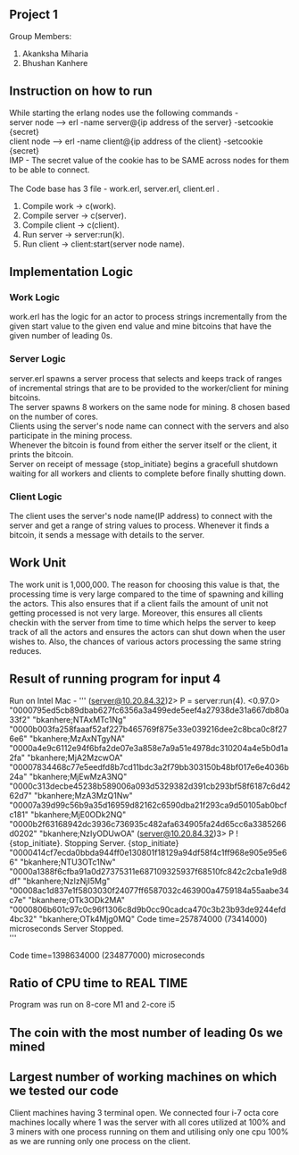 ## Project 1 
Group Members: <br/>
1. Akanksha Miharia <br/>
2. Bhushan Kanhere<br/>

## Instruction on how to run
While starting the erlang nodes use the following commands - <br/>
server node --> erl -name server@{ip address of the server} -setcookie {secret} <br/>
client node -->  erl -name client@{ip address of the client} -setcookie {secret} <br/>
IMP - The secret value of the cookie has to be SAME across nodes for them to be able to connect. <br/>
<br/>
The Code base has 3 file - work.erl, server.erl, client.erl .
1. Compile work -> c(work). <br/>
2. Compile server -> c(server). <br/>
3. Compile client -> c(client). <br/>
4. Run server -> server:run(k). <br/>
5. Run client -> client:start(server node name). <br/>

## Implementation Logic
### Work Logic
work.erl has the logic for an actor to process strings incrementally from the given start value to the given end value and mine bitcoins that have the given number of leading 0s.
### Server Logic
server.erl spawns a server process that selects and keeps track of ranges of incremental strings that are to be provided to the worker/client for mining bitcoins.<br/> The server spawns 8 workers on the same node for mining. 8 chosen based on the number of cores.<br/> Clients using the server's node name can connect with the servers and also participate in the mining process.<br/> Whenever the bitcoin is found from either the server itself or the client, it prints the bitcoin.<br/> Server on receipt of message {stop_initiate} begins a gracefull shutdown waiting for all workers and clients to complete before finally shutting down.<br/>
### Client Logic
The client uses the server's node name(IP address) to connect with the server and get a range of string values to process. Whenever it finds a bitcoin, it sends a message with details to the server.

## Work Unit
The work unit is 1,000,000. The reason for choosing this value is that, the processing time is very large compared to the time of spawning and killing the actors.
This also ensures that if a client fails the amount of unit not getting processed is not very large. Moreover, this ensures all clients checkin with the server from time to time which helps the server to keep track of all the actors and ensures the actors can shut down when the user wishes to.
Also, the chances of various actors processing the same string reduces.

## Result of running program for input 4
Run on Intel Mac - 
'''
(server@10.20.84.32)2> P = server:run(4).
<0.97.0>
"0000795ed5cb89dbab627fc6356a3a499ede5eef4a27938de31a667db80a33f2"       "bkanhere;NTAxMTc1Ng" 
"0000b003fa258faaaf52af227b465769f875e33e039216dee2c8bca0c8f276e6"       "bkanhere;MzAxNTgyNA" 
"0000a4e9c6112e94f6bfa2de07e3a858e7a9a51e4978dc310204a4e5b0d1a2fa"       "bkanhere;MjA2MzcwOA" 
"00007834468c77e5eedfd8b7cd11bdc3a2f79bb303150b48bf017e6e4036b24a"       "bkanhere;MjEwMzA3NQ" 
"0000c313decbe45238b589006a093d5329382d391cb293bf58f6187c6d4262d7"       "bkanhere;MzA3MzQ1Nw" 
"00007a39d99c56b9a35d16959d82162c6590dba21f293ca9d50105ab0bcfc181"       "bkanhere;MjE0ODk2NQ"
"0000b2f63168942dc3936c736935c482afa634905fa24d65cc6a3385266d0202"       "bkanhere;NzIyODUwOA" 
(server@10.20.84.32)3> P ! {stop_initiate}.
Stopping Server.
{stop_initiate}
"0000414cf7ecda0bbda944ff0e130801f18129a94df58f4c1ff968e905e95e66"       "bkanhere;NTU3OTc1Nw" 
"0000a1388f6cfba91a0d27375311e687109325937f68510fc842c2cba1e9d8df"       "bkanhere;NzIzNjI5Mg" 
"00008ac1d837e1f5803030f24077ff6587032c463900a4759184a55aabe34c7e"       "bkanhere;OTk3ODk2MA" 
"0000806b601c97c0c96f1306c8d9b0cc90cadca470c3b23b93de9244efd4bc32"       "bkanhere;OTk4Mjg0MQ" 
Code time=257874000 (73414000) microseconds
Server Stopped.        
'''

Code time=1398634000 (234877000) microseconds

##  Ratio of CPU time to REAL TIME
Program was run on 8-core M1 and 2-core i5

## The coin with the most number of leading 0s we mined


## Largest number of working machines on which we tested our code
Client machines having 3 terminal open. 
We connected four i-7 octa core machines locally where 1 was the server with all cores utilized at 100% and 3 miners with one process running on them and utilising only one cpu 100% as we are running only one process on the client.
